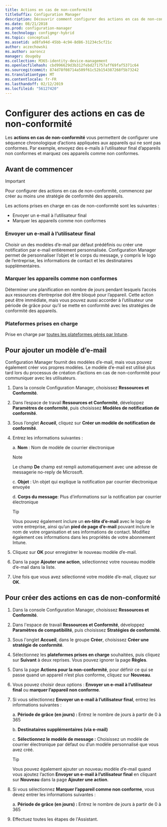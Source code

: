 ```yaml
---
title: Actions en cas de non-conformité
titleSuffix: Configuration Manager
description: Découvrir comment configurer des actions en cas de non-conformité avec Configuration Manager
ms.date: 08/21/2018
ms.prod: configuration-manager
ms.technology: configmgr-hybrid
ms.topic: conceptual
ms.assetid: ad8fa94d-45bb-4c94-8d86-31234c5cf21c
author: aczechowski
ms.author: aaroncz
manager: dougeby
ms.collection: M365-identity-device-management
ms.openlocfilehash: cbd996629d3b312febd271757aff69faf5371c64
ms.sourcegitcommit: 874d78f08714a509f61c52b154387268f5b73242
ms.translationtype: MT
ms.contentlocale: fr-FR
ms.lasthandoff: 02/12/2019
ms.locfileid: "56127420"
---
```

# <a name="set-up-actions-for-non-compliance"></a>Configurer des actions en cas de non-conformité

Les **actions en cas de non-conformité** vous permettent de configurer une séquence chronologique d’actions appliquées aux appareils qui ne sont pas conformes. Par exemple, envoyez des e-mails à l’utilisateur final d’appareils non conformes et marquez ces appareils comme non conformes.



## <a name="before-you-begin"></a>Avant de commencer

> [!IMPORTANT]  
> Pour configurer des actions en cas de non-conformité, commencez par créer au moins une stratégie de conformité des appareils.  

Les actions prises en charge en cas de non-conformité sont les suivantes :

- Envoyer un e-mail à l’utilisateur final
- Marquer les appareils comme non conformes

### <a name="send-e-mail-to-end-user"></a>Envoyer un e-mail à l’utilisateur final

Choisir un des modèles d’e-mail par défaut prédéfinis ou créer une notification par e-mail entièrement personnalisée. Configuration Manager permet de personnaliser l’objet et le corps du message, y compris le logo de l’entreprise, les informations de contact et les destinataires supplémentaires.

### <a name="mark-devices-non-compliant"></a>Marquer les appareils comme non conformes

Déterminer une planification en nombre de jours pendant lesquels l’accès aux ressources d’entreprise doit être bloqué pour l’appareil. Cette action peut être immédiate, mais vous pouvez aussi accorder à l’utilisateur une période de grâce pour qu’il se mette en conformité avec les stratégies de conformité des appareils.

### <a name="supported-platforms"></a>Plateformes prises en charge

Prise en charge par [toutes les plateformes gérés par Intune](https://docs.microsoft.com/intune/supported-devices-browsers).



## <a name="to-add-an-email-template"></a>Pour ajouter un modèle d’e-mail

Configuration Manager fournit des modèles d’e-mail, mais vous pouvez également créer vos propres modèles. Le modèle d’e-mail est utilisé plus tard lors du processus de création d’actions en cas de non-conformité pour communiquer avec les utilisateurs.

1. Dans la console Configuration Manager, choisissez **Ressources et Conformité**.  

2. Dans l’espace de travail **Ressources et Conformité**, développez **Paramètres de conformité**, puis choisissez **Modèles de notification de conformité**.  

3. Sous l’onglet **Accueil**, cliquez sur **Créer un modèle de notification de conformité**.  

4. Entrez les informations suivantes :  

    a. **Nom** : Nom de modèle de courrier électronique  

    > [!Note]  
    > Le champ **De** champ est rempli automatiquement avec une adresse de messagerie no-reply de Microsoft.<!--SCCMDocs issue 652-->  

    c. **Objet** : Un objet qui explique la notification par courrier électronique envoyée  

    d. **Corps du message**: Plus d’informations sur la notification par courrier électronique  

    > [!TIP]  
    > Vous pouvez également inclure un **en-tête d’e-mail** avec le logo de votre entreprise, ainsi qu’un **pied de page d’e-mail** pouvant inclure le nom de votre organisation et ses informations de contact. Modifiez également ces informations dans les propriétés de votre abonnement Intune.  

5. Cliquez sur **OK** pour enregistrer le nouveau modèle d’e-mail.  

6. Dans la page **Ajouter une action**, sélectionnez votre nouveau modèle d’e-mail dans la liste.  

7. Une fois que vous avez sélectionné votre modèle d’e-mail, cliquez sur **OK**.  



## <a name="to-create-actions-for-non-compliance"></a>Pour créer des actions en cas de non-conformité

1. Dans la console Configuration Manager, choisissez **Ressources et Conformité**.  

2. Dans l'espace de travail **Ressources et Conformité**, développez **Paramètres de compatibilité**, puis choisissez **Stratégies de conformité**.  

3. Sous l'onglet **Accueil**, dans le groupe **Créer**, choisissez **Créer une stratégie de conformité**.  

4. Sélectionnez les **plateformes prises en charge** souhaitées, puis cliquez sur **Suivant** à deux reprises. Vous pouvez ignorer la page **Règles**.  

5. Dans la page **Actions pour la non-conformité**, pour définir ce qui se passe quand un appareil n’est plus conforme, cliquez sur **Nouveau**.  

6. Vous pouvez choisir deux options : **Envoyer un e-mail à l’utilisateur final** ou **marquer l’appareil non conforme**.  

7. Si vous sélectionnez **Envoyer un e-mail à l’utilisateur final**, entrez les informations suivantes :  

    a. **Période de grâce (en jours) :** Entrez le nombre de jours à partir de 0 à 365  

    b. **Destinataires supplémentaires (via e-mail)**  

    c. **Sélectionnez le modèle de message :** Choisissez un modèle de courrier électronique par défaut ou d’un modèle personnalisé que vous avez créé.  
    
    > [!TIP]   
    > Vous pouvez également ajouter un nouveau modèle d’e-mail quand vous ajoutez l’action **Envoyer un e-mail à l’utilisateur final** en cliquant sur **Nouveau** dans la page **Ajouter une action**.  

8. Si vous sélectionnez **Marquer l’appareil comme non conforme**, vous devez entrer les informations suivantes :  

    a. **Période de grâce (en jours) :** Entrez le nombre de jours à partir de 0 à 365  

9. Effectuez toutes les étapes de l'Assistant.  

